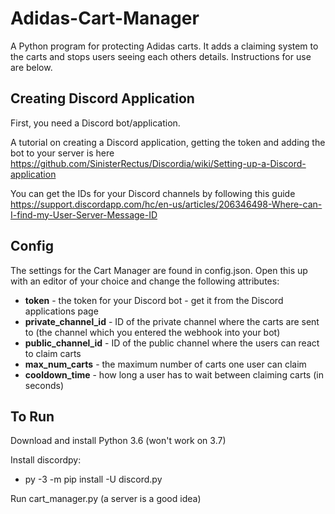 # Adidas-Cart-Manager

A Python program for protecting Adidas carts. It adds a claiming system to the carts and stops users seeing each others details. Instructions for use are below.

## Creating Discord Application

First, you need a Discord bot/application.

A tutorial on creating a Discord application, getting the token and adding the bot to your server is here https://github.com/SinisterRectus/Discordia/wiki/Setting-up-a-Discord-application 

You can get the IDs for your Discord channels by following this guide https://support.discordapp.com/hc/en-us/articles/206346498-Where-can-I-find-my-User-Server-Message-ID


## Config

The settings for the Cart Manager are found in config.json. Open this up with an editor of your choice and change the following attributes:

* **token** - the token for your Discord bot - get it from the Discord applications page
* **private_channel_id** - ID of the private channel where the carts are sent to (the channel which you entered the webhook into your bot)
* **public_channel_id** - ID of the public channel where the users can react to claim carts
* **max_num_carts** - the maximum number of carts one user can claim
* **cooldown_time** - how long a user has to wait between claiming carts (in seconds)


## To Run

Download and install Python 3.6 (won't work on 3.7)

Install discordpy:
* py -3 -m pip install -U discord.py

Run cart_manager.py (a server is a good idea)
